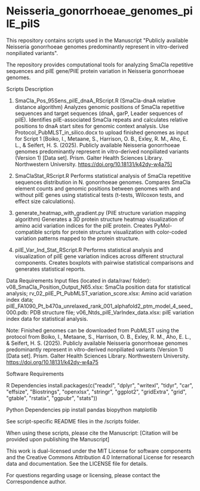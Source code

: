 # Neisseria_gonorrhoeae_genomes_pilE_pilS
This repository contains scripts used in the Manuscript "Publicly available Neisseria gonorrhoeae genomes predominantly represent in vitro-derived nonpiliated variants".

The repository provides computational tools for analyzing SmaCla repetitive sequences and pilE gene/PilE protein variation in Neisseria gonorrhoeae genomes.

Scripts Description

1. SmaCla_Pos_95Sens_pilE_dnaA_RScript.R (SmaCla-dnaA relative distance  algorithm)
Analyzes genomic positions of SmaCla repetitive sequences and target sequences (dnaA, garP, Leader sequences of pilE). Identifies pilE-associated SmaCla repeats and calculates relative positions to dnaA start sites for genomic context analysis.
Use Protocol_PubMLST_in_silico.docx to upload finished genomes as input for Script 1 [Boiko, I., Metaane, S., Harrison, O. B., Exley, R. M., Aho, E. L., & Seifert, H. S. (2025). Publicly available Neisseria gonorrhoeae genomes predominantly represent in vitro-derived nonpiliated variants (Version 1) [Data set]. Prism. Galter Health Sciences Library. Northwestern University. https://doi.org/10.18131/k42dy-w4a75]

3. SmaClaStat_RScript.R
Performs statistical analysis of SmaCla repetitive sequences distribution in N. gonorrhoeae genomes. Compares SmaCla element counts and genomic positions between genomes with and without pilE genes using statistical tests (t-tests, Wilcoxon tests, and effect size calculations).

4. generate_heatmap_with_gradient.py (PilE structure variation mapping algorithm)
Generates a 3D protein structure heatmap visualization of amino acid variation indices for the pilE protein. Creates PyMol-compatible scripts for protein structure visualization with color-coded variation patterns mapped to the protein structure.

5. pilE_Var_Ind_Stat_RScript.R
Performs statistical analysis and visualization of pilE gene variation indices across different structural components. Creates boxplots with pairwise statistical comparisons and generates statistical reports.

Data Requirements
Input files (located in data/raw/ folder):
v08_SmaCla_Position_Output_N65.xlsx: SmaCla position data for statistical analysis;
rv_02_pilE_Pt_PubMLST_variation_score.xlsx: Amino acid variation index data;
pilE_FA1090_Pt_b470a_unrelaxed_rank_001_alphafold2_ptm_model_4_seed_000.pdb: PDB structure file;
v06_Ntds_pilE_VarIndex_data.xlsx: pilE variation index data for statistical analysis.

Note: Finished genomes can be downloaded from PubMLST using the protocol from Boiko, I., Metaane, S., Harrison, O. B., Exley, R. M., Aho, E. L., & Seifert, H. S. (2025). Publicly available Neisseria gonorrhoeae genomes predominantly represent in vitro-derived nonpiliated variants (Version 1) [Data set]. Prism. Galter Health Sciences Library. Northwestern University. https://doi.org/10.18131/k42dy-w4a75

Software Requirements

R Dependencies
install.packages(c("readxl", "dplyr", "writexl", "tidyr", "car", "effsize", 
                   "Biostrings", "openxlsx", "stringr", "ggplot2", "gridExtra", 
                   "grid", "gtable", "rstatix", "ggpubr", "stats"))

Python Dependencies
pip install pandas biopython matplotlib

See script-specific README files in the /scripts folder.

When using these scripts, please cite the  Manuscript: [Citation will be provided upon publishing the Manuscript]

This work is dual-licensed under the MIT License for software components and the Creative Commons Attribution 4.0 International License for research data and documentation. See the LICENSE file for details.

For questions regarding usage or licensing, please contact the Correspondence author.
